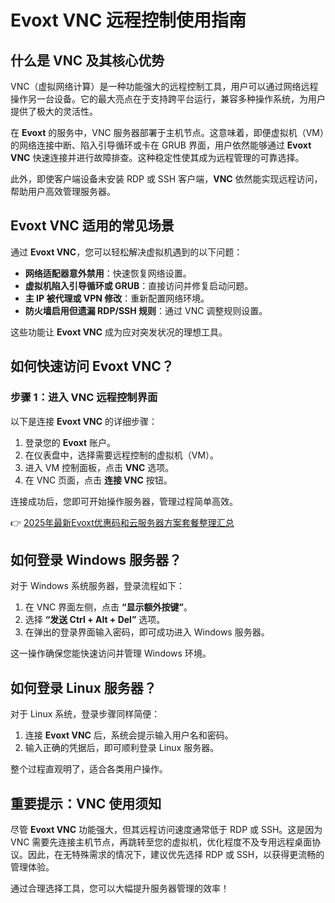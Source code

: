 # Evoxt VNC 远程控制使用指南

## 什么是 VNC 及其核心优势

VNC（虚拟网络计算）是一种功能强大的远程控制工具，用户可以通过网络远程操作另一台设备。它的最大亮点在于支持跨平台运行，兼容多种操作系统，为用户提供了极大的灵活性。

在 **Evoxt** 的服务中，VNC 服务器部署于主机节点。这意味着，即便虚拟机（VM）的网络连接中断、陷入引导循环或卡在 GRUB 界面，用户依然能够通过 **Evoxt VNC** 快速连接并进行故障排查。这种稳定性使其成为远程管理的可靠选择。

此外，即使客户端设备未安装 RDP 或 SSH 客户端，**VNC** 依然能实现远程访问，帮助用户高效管理服务器。

## Evoxt VNC 适用的常见场景

通过 **Evoxt VNC**，您可以轻松解决虚拟机遇到的以下问题：

- **网络适配器意外禁用**：快速恢复网络设置。
- **虚拟机陷入引导循环或 GRUB**：直接访问并修复启动问题。
- **主 IP 被代理或 VPN 修改**：重新配置网络环境。
- **防火墙启用但遗漏 RDP/SSH 规则**：通过 VNC 调整规则设置。

这些功能让 **Evoxt VNC** 成为应对突发状况的理想工具。

## 如何快速访问 Evoxt VNC？

### 步骤 1：进入 VNC 远程控制界面

以下是连接 **Evoxt VNC** 的详细步骤：

1. 登录您的 **Evoxt** 账户。
2. 在仪表盘中，选择需要远程控制的虚拟机（VM）。
3. 进入 VM 控制面板，点击 **VNC** 选项。
4. 在 VNC 页面，点击 **连接 VNC** 按钮。

连接成功后，您即可开始操作服务器，管理过程简单高效。

👉 [2025年最新Evoxt优惠码和云服务器方案套餐整理汇总](https://bit.ly/evoxt)

## 如何登录 Windows 服务器？

对于 Windows 系统服务器，登录流程如下：

1. 在 VNC 界面左侧，点击 **“显示额外按键”**。
2. 选择 **“发送 Ctrl + Alt + Del”** 选项。
3. 在弹出的登录界面输入密码，即可成功进入 Windows 服务器。

这一操作确保您能快速访问并管理 Windows 环境。

## 如何登录 Linux 服务器？

对于 Linux 系统，登录步骤同样简便：

1. 连接 **Evoxt VNC** 后，系统会提示输入用户名和密码。
2. 输入正确的凭据后，即可顺利登录 Linux 服务器。

整个过程直观明了，适合各类用户操作。

## 重要提示：VNC 使用须知

尽管 **Evoxt VNC** 功能强大，但其远程访问速度通常低于 RDP 或 SSH。这是因为 VNC 需要先连接主机节点，再跳转至您的虚拟机，优化程度不及专用远程桌面协议。因此，在无特殊需求的情况下，建议优先选择 RDP 或 SSH，以获得更流畅的管理体验。

通过合理选择工具，您可以大幅提升服务器管理的效率！
